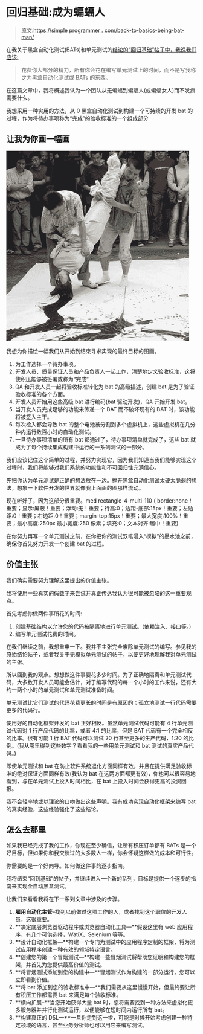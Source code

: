 # 回归基础:成为蝙蝠人

> 原文:[https://simple programmer . com/back-to-basics-being-bat-man/](https://simpleprogrammer.com/back-to-basics-becoming-bat-man/)

在我关于黑盒自动化测试(BATs)和单元测试的[结论的“回归基础”帖子中，我说我们应该:](https://simpleprogrammer.com/2011/01/14/back-to-basics-unit-testing-automated-blackbox-testing-and-conclusions/)

> 花费你大部分的精力，所有你会花在编写单元测试上的时间，而不是写我称之为黑盒自动化测试或 BATs 的东西。

在这篇文章中，我将概述我认为一个团队从无蝙蝠到蝙蝠人(或蝙蝠女人)而不发疯需要什么。

我想采用一种实用的方法，从 0 黑盒自动化测试到构建一个可持续的开发 bat 的过程，作为将待办事项称为“完成”的验收标准的一个组成部分

## 让我为你画一幅画



![human-paint-brush](img/1675072697b2ec7670675ce9fea9010b.png "human-paint-brush")



我想为你描绘一幅我们从开始到结束寻求实现的最终目标的图画。

1.  为工作选择一个待办事项。
2.  开发人员、质量保证人员和产品负责人一起工作，清楚地定义验收标准，这将使积压能够被签署或称为“完成”
3.  QA 和开发人员一起将验收标准转化为 bat 的高级描述，创建 bat 是为了验证验收标准的各个方面。
4.  开发人员开始用这些高级 bat 进行编码(bat 驱动开发)，QA 开始开发 bat。
5.  当开发人员完成足够的功能来传递一个 BAT 而不破坏现有的 BAT 时，该功能将被签入主干。
6.  每次检入都会导致 bat 的整个电池被分割到多个虚拟机上，这些虚拟机在几分钟内运行数百小时的自动化测试。
7.  一旦待办事项清单的所有 bat 都通过了，待办事项清单就完成了，这些 bat 就成为了每个持续集成构建中运行的一系列测试的一部分。

我们应该记住这个简单的过程，并努力实现它，因为我们知道当我们能够实现这个过程时，我们将能够对我们系统的功能性和不可回归性充满信心。

先把你认为单元测试是正确的想法放在一边。抛开黑盒自动化测试太硬太脆弱的想法，想象一下软件开发的世界就像我上面画的图那样流动。

现在听好了，因为这部分很重要。med rectangle-4-multi-110 { border:none！重要；显示:屏蔽！重要；浮动:无！重要；行高:0；边距-底部:15px！重要；左边距:0！重要；右边距:0！重要；margin-top:15px！重要；最大宽度:100%！重要；最小高度:250px 最小宽度:250 像素；填充:0；文本对齐:居中！重要}

在你努力再写一个单元测试之前，在你把你的测试双笔浸入“模拟”的墨水池之前，确保你首先努力开发一个创建 bat 的过程。

## 价值主张

我们确实需要努力理解这里提出的价值主张。

我将使用一些真实的假数字来尝试并真正传达我认为很可能被忽略的这一重要观点。

首先考虑你做两件事所花的时间:

1.  创建基础结构以允许您的代码被隔离地进行单元测试。(依赖注入、接口等。)
2.  编写单元测试花费的时间。

在我们继续之前，我想重申一下。我并不主张完全废除单元测试的编写。参见我的[原始结论帖子](https://simpleprogrammer.com/2011/01/14/back-to-basics-unit-testing-automated-blackbox-testing-and-conclusions/)，或者我关于[无模拟单元测试的帖子](https://simpleprogrammer.com/2011/01/23/back-to-basics-unit-testing-without-mocks/)，以便更好地理解我对单元测试的主张。

所以回到我的观点。想想做这件事要花多少时间。为了正确地隔离和单元测试代码，大多数开发人员可能会估计，对于编写代码的每一个小时的工作来说，还有大约一两个小时的单元测试和单元测试准备时间。

单元测试比它们测试的代码花费更长的时间是有原因的；孤立地测试一行代码需要更多的代码行。

使用好的自动化框架开发的 bat 正好相反。虽然单元测试代码可能有 4 行单元测试代码对 1 行产品代码的比率，或者 4:1 的比率，但是 BAT 代码有一个完全相反的比率。很有可能 1 行 BAT 代码可以测试 20 行甚至更多的生产代码，1:20 的比例。(我从哪里得到这些数字？看看我的一些用单元测试和 bat 测试的真实产品代码。)

即使单元测试和 bat 在防止软件系统退化方面同样有效，并且在提供满足验收标准的绝对保证方面同样有效(我认为 bat 在这两方面都更有效)，你也可以很容易地看到，与在单元测试上投入时间相比，在 bat 上投入时间会获得更高的投资回报。

我不会轻率地或以理论的口吻做出这些声明。我有成功实现自动化框架来编写 bat 的真实经验，这些经验强化了这些结论。

## 怎么去那里

如果我已经完成了我的工作，你现在至少确信，让所有积压订单都有 BATs 是一个好目标，但如果你和我交谈过的大多数人一样，你会怀疑这样做的成本和可行性。

你需要的是一个好向导。如何做这件事的逐步指南。

我将结束“回到基础”的帖子，并继续进入一个新的系列，目标是提供一个逐步的指南来实现全自动黑盒测试。

让我们来看看我将在下一系列文章中涉及的步骤。

1.  **雇用自动化主管**–找到以前做过这项工作的人，或者找到这个职位的开发人员，这很重要。
2.  **决定底层浏览器驱动程序或浏览器自动化工具—**假设这里有 web 应用程序，有几个可供选择，WatiX、Selenium 等等。
3.  **设计自动化框架—**构建一个专门为测试中的应用程序定制的框架，将为测试应用程序创建一种有效的领域特定语言。
4.  **创建您的第一个冒烟测试—**构建一些冒烟测试将帮助您证明和构建您的框架，并首先为您提供最高价值的测试。
5.  **将冒烟测试添加到您的构建中—**冒烟测试作为构建的一部分运行，您可以立即看到价值。
6.  **将 bat 添加到您的验收标准中—**我们需要从这里慢慢开始，但最终要让所有积压工作都需要 bat 来满足每个验收标准。
7.  **横向扩展–**当您开始获得大量 bat 时，您将需要找到一种方法来虚拟化更多服务器并并行化测试运行，以便能够在短时间内运行所有 bat。
8.  **构建真正的 DSL—**一旦你走到这一步，可能是时候开始考虑创建一种特定领域的语言，甚至业务分析师也可以用它来编写测试。